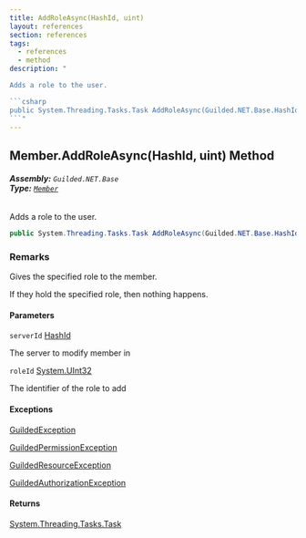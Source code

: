 ```yaml
---
title: AddRoleAsync(HashId, uint)
layout: references
section: references
tags:
  - references
  - method
description: "

Adds a role to the user.

```csharp
public System.Threading.Tasks.Task AddRoleAsync(Guilded.NET.Base.HashId serverId, uint roleId);
```"
---
```


## Member.AddRoleAsync(HashId, uint) Method
###### **Assembly:** `Guilded.NET.Base`<br/>**Type:** [`Member`](Member 'Guilded.NET.Base.Servers.Member')

Adds a role to the user.

```csharp
public System.Threading.Tasks.Task AddRoleAsync(Guilded.NET.Base.HashId serverId, uint roleId);
```

### Remarks
  
Gives the specified role to the member.  
  
If they hold the specified role, then nothing happens.
#### Parameters

<a name='Guilded.NET.Base.Servers.Member.AddRoleAsync(Guilded.NET.Base.HashId,uint).serverId'></a>

`serverId` [HashId](HashId 'Guilded.NET.Base.HashId')

The server to modify member in

<a name='Guilded.NET.Base.Servers.Member.AddRoleAsync(Guilded.NET.Base.HashId,uint).roleId'></a>

`roleId` [System.UInt32](https://docs.microsoft.com/en-us/dotnet/api/System.UInt32 'System.UInt32')

The identifier of the role to add

#### Exceptions

[GuildedException](GuildedException 'Guilded.NET.Base.GuildedException')

[GuildedPermissionException](GuildedPermissionException 'Guilded.NET.Base.GuildedPermissionException')

[GuildedResourceException](GuildedResourceException 'Guilded.NET.Base.GuildedResourceException')

[GuildedAuthorizationException](GuildedAuthorizationException 'Guilded.NET.Base.GuildedAuthorizationException')

#### Returns
[System.Threading.Tasks.Task](https://docs.microsoft.com/en-us/dotnet/api/System.Threading.Tasks.Task 'System.Threading.Tasks.Task')